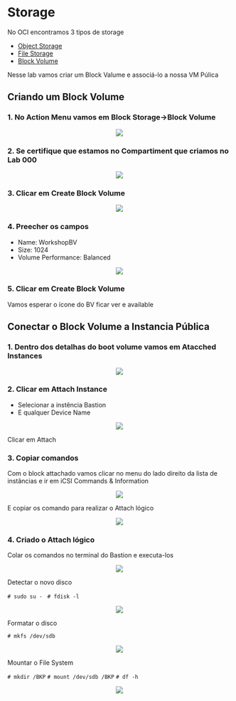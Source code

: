 # Storage

No OCI encontramos 3 tipos de storage

- [Object Storage](https://docs.cloud.oracle.com/pt-br/iaas/Content/Object/Concepts/objectstorageoverview.htm)
- [File Storage](https://docs.cloud.oracle.com/en-us/iaas/Content/File/Concepts/filestorageoverview.htm)
- [Block Volume](https://docs.cloud.oracle.com/pt-br/iaas/Content/Block/Concepts/overview.htm)

Nesse lab vamos criar um Block Valume e associá-lo a nossa VM Púlica

## Criando um Block Volume

### 1. No Action Menu vamos em Block Storage->Block Volume

<p align="center">
  <img src="https://github.com/ChristoPedro/OCIHandsOn/blob/master/Lab%20300/images/actionmenu.png" >
</p>

### 2. Se certifique que estamos no Compartiment que criamos no Lab 000

<p align="center">
  <img src="https://github.com/ChristoPedro/OCIHandsOn/blob/master/Lab%20100/images/changecompartment.png" >
</p>

### 3. Clicar em Create Block Volume

<p align="center">
  <img src="https://github.com/ChristoPedro/OCIHandsOn/blob/master/Lab%20300/images/createblock.png" >
</p>

### 4. Preecher os campos

- Name: WorkshopBV
- Size: 1024
- Volume Performance: Balanced

<p align="center">
  <img src="https://github.com/ChristoPedro/OCIHandsOn/blob/master/Lab%20300/images/createscreen.png" >
</p>

### 5. Clicar em Create Block Volume

Vamos esperar o ícone do BV ficar ver e available

## Conectar o Block Volume a Instancia Pública

### 1. Dentro dos detalhas do boot volume vamos em Atacched Instances

<p align="center">
  <img src="https://github.com/ChristoPedro/OCIHandsOn/blob/master/Lab%20300/images/attached1.png" >
</p>

### 2. Clicar em Attach Instance

- Selecionar a instência Bastion
- E qualquer Device Name

<p align="center">
  <img src="https://github.com/ChristoPedro/OCIHandsOn/blob/master/Lab%20300/images/attached2.png" >
</p>

Clicar em Attach

### 3. Copiar comandos

Com o block attachado vamos clicar no menu do lado direito da lista de instâncias e ir em iCSI Commands & Information

<p align="center">
  <img src="https://github.com/ChristoPedro/OCIHandsOn/blob/master/Lab%20300/images/attached3.png" >
</p>

E copiar os comando para realizar o Attach lógico

<p align="center">
  <img src="https://github.com/ChristoPedro/OCIHandsOn/blob/master/Lab%20300/images/attached4.png" >
</p>

### 4. Criado o Attach lógico

Colar os comandos no terminal do Bastion e executa-los

<p align="center">
  <img src="https://github.com/ChristoPedro/OCIHandsOn/blob/master/Lab%20300/images/logical1.png" >
</p>

Detectar o novo disco

```# sudo su - ```
```# fdisk -l```

<p align="center">
  <img src="https://github.com/ChristoPedro/OCIHandsOn/blob/master/Lab%20300/images/mount1.png" >
</p>

Formatar o disco

```# mkfs /dev/sdb```

<p align="center">
  <img src="https://github.com/ChristoPedro/OCIHandsOn/blob/master/Lab%20300/images/mount2.png" >
</p>

Mountar o File System

```# mkdir /BKP```
```# mount /dev/sdb /BKP```
```# df -h```
<p align="center">
  <img src="https://github.com/ChristoPedro/OCIHandsOn/blob/master/Lab%20300/images/mount3.png" >
</p>